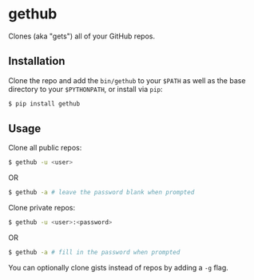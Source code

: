 # gethub

Clones (aka "gets") all of your GitHub repos.

## Installation

Clone the repo and add the `bin/gethub` to your `$PATH` as well as the base directory to your `$PYTHONPATH`, or install via `pip`:

```bash
$ pip install gethub
```

## Usage

Clone all public repos:

```bash
$ gethub -u <user>
```

OR

```bash
$ gethub -a # leave the password blank when prompted
```

Clone private repos:

```bash
$ gethub -u <user>:<password>
```

OR

```bash
$ gethub -a # fill in the password when prompted
```

You can optionally clone gists instead of repos by adding a `-g` flag.
